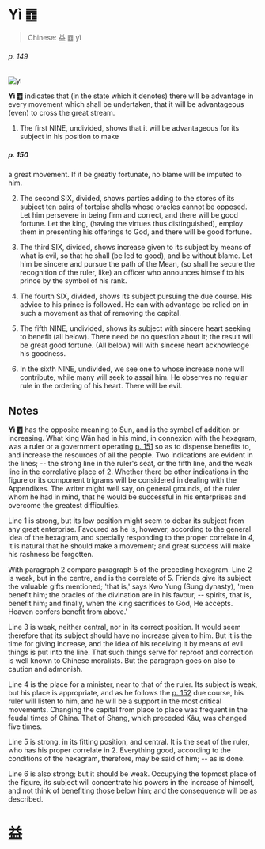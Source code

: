 # Yì ䷩

> Chinese: 益 ䷩ yì

###### p. 149

![yi](https://88o.io/wp-content/uploads/2018/09/42-e79b8ayi.jpg)

**Yì ䷩** indicates that (in the state which it denotes) there will be advantage in every movement which shall be undertaken, that it will be advantageous (even) to cross the great stream.

1. The first NINE, undivided, shows that it will be advantageous for its subject in his position to make

##### p. 150

a great movement. If it be greatly fortunate, no blame will be imputed to him.

2. The second SIX, divided, shows parties adding to the stores of its subject ten pairs of tortoise shells whose oracles cannot be opposed. Let him persevere in being firm and correct, and there will be good fortune. Let the king, (having the virtues thus distinguished), employ them in presenting his offerings to God, and there will be good fortune.

3. The third SIX, divided, shows increase given to its subject by means of what is evil, so that he shall (be led to good), and be without blame. Let him be sincere and pursue the path of the Mean, (so shall he secure the recognition of the ruler, like) an officer who announces himself to his prince by the symbol of his rank.

4. The fourth SIX, divided, shows its subject pursuing the due course. His advice to his prince is followed. He can with advantage be relied on in such a movement as that of removing the capital.

5. The fifth NINE, undivided, shows its subject with sincere heart seeking to benefit (all below). There need be no question about it; the result will be great good fortune. (All below) will with sincere heart acknowledge his goodness.

6. In the sixth NINE, undivided, we see one to whose increase none will contribute, while many will seek to assail him. He observes no regular rule in the ordering of his heart. There will be evil.

## Notes

**Yì ䷩** has the opposite meaning to Sun, and is the symbol of addition or increasing.
What king Wăn had in his mind, in connexion with the hexagram, was a ruler or a government operating [p. 151](e5a4acguai.md#p-151) so as to dispense benefits to,
and increase the resources of all the people. Two indications are evident in the lines; -- the strong line in the ruler's seat, or the fifth line, and the weak line in the correlative place of 2.
Whether there be other indications in the figure or its component trigrams will be considered in dealing with the Appendixes. The writer might well say, on general grounds,
of the ruler whom he had in mind, that he would be successful in his enterprises and overcome the greatest difficulties.

Line 1 is strong, but its low position might seem to debar its subject from any great enterprise.
Favoured as he is, however, according to the general idea of the hexagram,
and specially responding to the proper correlate in 4, it is natural that he should make a movement; and great success will make his rashness be forgotten.

With paragraph 2 compare paragraph 5 of the preceding hexagram. Line 2 is weak, but in the centre, and is the correlate of 5. Friends give its subject the valuable gifts mentioned;
'that is,' says Kwo Yung (Sung dynasty), 'men benefit him; the oracles of the divination are in his favour, -- spirits, that is, benefit him; and finally, when the king sacrifices to God, He accepts. Heaven confers benefit from above.'

Line 3 is weak, neither central, nor in its correct position. It would seem therefore that its subject should have no increase given to him.
But it is the time for giving increase, and the idea of his receiving it by means of evil things is put into the line.
That such things serve for reproof and correction is well known to Chinese moralists. But the paragraph goes on also to caution and admonish.

Line 4 is the place for a minister, near to that of the ruler. Its subject is weak, but his place is appropriate, and as he follows the [p. 152](e5a4acguai.md#p-152) due course, his ruler will listen to him,
and he will be a support in the most critical movements. Changing the capital from place to place was frequent in the feudal times of China. That of Shang, which preceded Kâu, was changed five times.

Line 5 is strong, in its fitting position, and central. It is the seat of the ruler, who has his proper correlate in 2. Everything good, according to the conditions of the hexagram, therefore, may be said of him; -- as is done.

Line 6 is also strong; but it should be weak. Occupying the topmost place of the figure, its subject will concentrate his powers in the increase of himself, and not think of benefiting those below him; and the consequence will be as described.

# [益](./e79b8ayi_cn.md)
